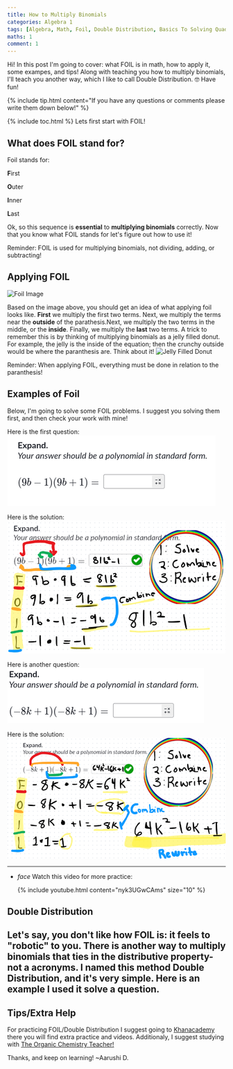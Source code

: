 ```yaml
---
title: How to Multiply Binomials
categories: Algebra 1
tags: [Algebra, Math, Foil, Double Distribution, Basics To Solving Quadratics ]
maths: 1
comment: 1
---
```


Hi! In this post I'm going to cover: what FOIL is in math, how to apply it, some exampes, and tips! Along with teaching you how to multiply binomials, I'll teach you another way, which I like to call Double Distribution. 🤓 Have fun!

{% include tip.html content="If you have any questions or comments please write them down below!" %}

{% include toc.html %}
Lets first start with FOIL!
 
## What does FOIL stand for?

Foil stands for:

 **F**irst

 **O**uter

 **I**nner

 **L**ast


Ok, so this sequence is **essential** to **multiplying binomials** correctly. Now that you know what FOIL stands for let's figure out how to use it!

<p class="post-more-info" markdown="1">
 Reminder: FOIL is used for multiplying binomials, not dividing, adding, or subtracting!
</p>

 

## Applying FOIL 
<img src="https://study.com/cimages/multimages/16/foil.png" alt="Foil Image">

Based on the image above, you should get an idea of what applying foil looks like. 
    **First** we multiply the first two terms.  Next, we multiply the terms near the **outside** of the parathesis.Next, we multiply the two terms in the middle, or the **inside**. Finally, we multiply the **last** two terms. A trick to remember this is by thinking of multiplying binomials as a jelly filled donut. For example, the jelly is the inside of the equation; then the crunchy outside would be where the paranthesis are.
    Think about it!
<img src="https://www.tastingtable.com/img/gallery/strawberry-jam-doughnut-recipe-donut/image-import.jpg" alt="Jelly Filled Donut">

<p class="post-more-info" markdown="1">
Reminder: When applying FOIL, everything must be done in relation to the paranthesis!
</p>

## Examples of Foil
Below, I'm going to solve some FOIL problems. I suggest you solving them first, and then check your work with mine!

Here is the first question:
<img src="images/posts/maths/foil.png" alt="FOIL Question 1">

Here is the solution:<img src="images/posts/maths/math.png" alt="FOIL Answer 1">

Here is another question:<img src="images/posts/maths/FoilQ2.png" alt="FOIL Question 2">

Here is the solution:<img src="images/posts/maths/Foila2.png" alt="FOIL Answer 2">

---
<ul class="collapsible" data-collapsible="accordion">
<li>
<div class="collapsible-header" markdown="1"><i class="material-icons">face</i>
Watch this video for more practice:

</div>
<div class="collapsible-body" markdown="1">

{% include youtube.html content="nyk3UGwCAms" size="10" %}

</div>
</li>
</ul>

## Double Distribution
Let's say, you don't like how FOIL is: it feels to "robotic" to you. There is another way to multiply binomials that ties in the distributive property-not a acronyms. I named this method Double Distribution, and it's very simple. Here is an example I used it solve a question.
---
## Tips/Extra Help
For practicing FOIL/Double Distribution I suggest going to 
<a href="https://www.khanacademy.org/math/algebra/x2f8bb11595b61c86:quadratics-multiplying-factoring/x2f8bb11595b61c86:multiply-binomial/e/multiply-binomials-coefficient" target="_blank">Khanacademy</a>
there you will find extra practice and videos. Additionaly, I suggest studying with <a href="https://www.youtube.com/@TheOrganicChemistryTutor/search?query=Multiplying%20Binomials" target="_blank">The Organic Chemistry Teacher!</a> 

Thanks, and keep on learning!
    ~Aarushi D.

